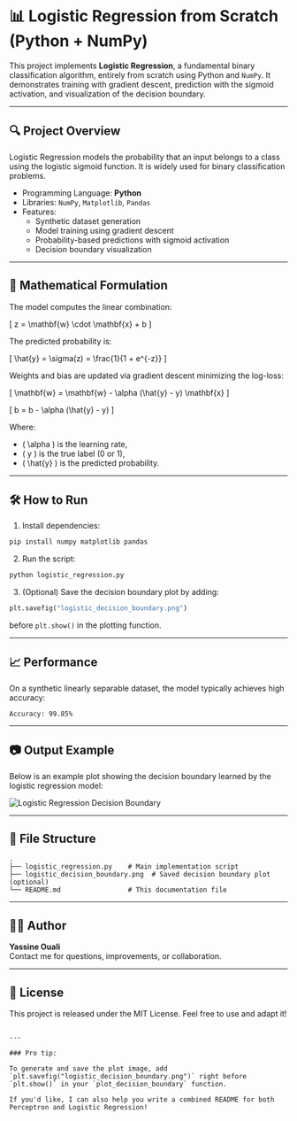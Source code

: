 

# 📊 Logistic Regression from Scratch (Python + NumPy)

This project implements **Logistic Regression**, a fundamental binary classification algorithm, entirely from scratch using Python and `NumPy`. It demonstrates training with gradient descent, prediction with the sigmoid activation, and visualization of the decision boundary.

---

## 🔍 Project Overview

Logistic Regression models the probability that an input belongs to a class using the logistic sigmoid function. It is widely used for binary classification problems.

- Programming Language: **Python**
- Libraries: `NumPy`, `Matplotlib`, `Pandas`
- Features:
  - Synthetic dataset generation
  - Model training using gradient descent
  - Probability-based predictions with sigmoid activation
  - Decision boundary visualization

---

## 🔢 Mathematical Formulation

The model computes the linear combination:

\[
z = \mathbf{w} \cdot \mathbf{x} + b
\]

The predicted probability is:

\[
\hat{y} = \sigma(z) = \frac{1}{1 + e^{-z}}
\]

Weights and bias are updated via gradient descent minimizing the log-loss:

\[
\mathbf{w} = \mathbf{w} - \alpha (\hat{y} - y) \mathbf{x}
\]

\[
b = b - \alpha (\hat{y} - y)
\]

Where:
- \( \alpha \) is the learning rate,
- \( y \) is the true label (0 or 1),
- \( \hat{y} \) is the predicted probability.

---

## 🛠️ How to Run

1. Install dependencies:
```bash
pip install numpy matplotlib pandas
```

2. Run the script:
```bash
python logistic_regression.py
```

3. (Optional) Save the decision boundary plot by adding:
```python
plt.savefig("logistic_decision_boundary.png")
```
before `plt.show()` in the plotting function.

---

## 📈 Performance

On a synthetic linearly separable dataset, the model typically achieves high accuracy:

```
Accuracy: 99.85%
```

---

## 📷 Output Example

Below is an example plot showing the decision boundary learned by the logistic regression model:

![Logistic Regression Decision Boundary](logistic_decision_boundary.png)

---

## 📂 File Structure

```
.
├── logistic_regression.py    # Main implementation script
├── logistic_decision_boundary.png  # Saved decision boundary plot (optional)
└── README.md                 # This documentation file
```

---

## 🧑‍💻 Author

**Yassine Ouali**  
Contact me for questions, improvements, or collaboration.

---

## 📜 License

This project is released under the MIT License. Feel free to use and adapt it!

```

---

### Pro tip:

To generate and save the plot image, add `plt.savefig("logistic_decision_boundary.png")` right before `plt.show()` in your `plot_decision_boundary` function.

If you'd like, I can also help you write a combined README for both Perceptron and Logistic Regression!
